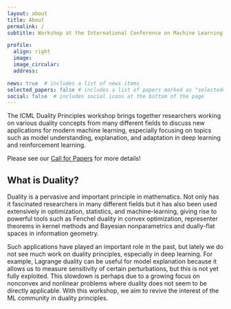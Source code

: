 ```yaml
---
layout: about
title: About
permalink: /
subtitle: Workshop at the International Conference on Machine Learning (ICML 2023)

profile:
  align: right
  image: 
  image_circular: 
  address: 

news: true  # includes a list of news items
selected_papers: false # includes a list of papers marked as "selected={true}"
social: false  # includes social icons at the bottom of the page
---
```


The ICML Duality Principles workshop brings together researchers working on
various duality concepts from many different fields to discuss new
applications for modern machine learning, especially focusing on
topics such as model understanding, explanation, and adaptation in
deep learning and reinforcement learning.

Please see our [Call for Papers](./cfp) for more details!


## What is Duality?
Duality is a pervasive and important principle in mathematics. Not
only has it fascinated researchers in many different fields but it has
also been used extensively in optimization, statistics, and
machine-learning, giving rise to powerful tools such as Fenchel
duality in convex optimization, representer theorems in kernel methods
and Bayesian nonparametrics and dually-flat spaces in information
geometry.

Such applications have played an important role in the past,
but lately we do not see much work on duality principles, especially
in deep learning. For example, Lagrange duality can be useful for
model explanation because it allows us to measure sensitivity of
certain perturbations, but this is not yet fully exploited. This
slowdown is perhaps due to a growing focus on nonconvex and nonlinear
problems where duality does not seem to be directly applicable. With this
workshop, we aim to revive the interest of the ML community in duality
principles.
